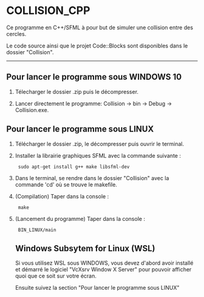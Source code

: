 # COLLISION_CPP

Ce programme en C++/SFML à pour but de simuler une collision entre des cercles.

Le code source ainsi que le projet Code::Blocks sont disponibles dans le dossier "Collision".

---

## Pour lancer le programme sous WINDOWS 10

1) Télecharger le dossier .zip puis le décompresser.

2) Lancer directement le programme: Collision -> bin -> Debug -> Collision.exe.

## Pour lancer le programme sous LINUX

1) Télécharger le dossier .zip, le décompresser puis ouvrir le terminal.

2) Installer la librairie graphiques SFML avec la commande suivante :

        sudo apt-get install g++ make libsfml-dev

3) Dans le terminal, se rendre dans le dossier "Collision" avec la commande 'cd' où se trouve le makefile.

4) (Compilation) Taper dans la console :

        make

5) (Lancement du programme) Taper dans la console : 
        
        BIN_LINUX/main



    ## Windows Subsytem for Linux (WSL) 
    Si vous utilisez WSL sous WINDOWS, vous devez d'abord avoir installé et démarré le logiciel "VcXsrv Window X Server"
    pour pouvoir afficher quoi que ce soit sur votre écran.
    
    Ensuite suivez la section "Pour lancer le programme sous LINUX"
